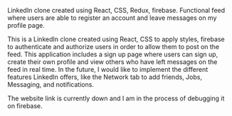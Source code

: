 LinkedIn clone created using React, CSS, Redux, firebase. Functional feed where users are able to register an account and leave messages on my profile page.

This is a LinkedIn clone created using React, CSS to apply styles, firebase to authenticate and authorize users in order to allow them to post on the feed. This application includes a sign up page where users can sign up, create their own profile and view others who have left messages on the feed in real time. In the future, I would like to implement the different features LinkedIn offers, like the Network tab to add friends, Jobs, Messaging, and notifications.

The website link is currently down and I am in the process of debugging it on firebase.
